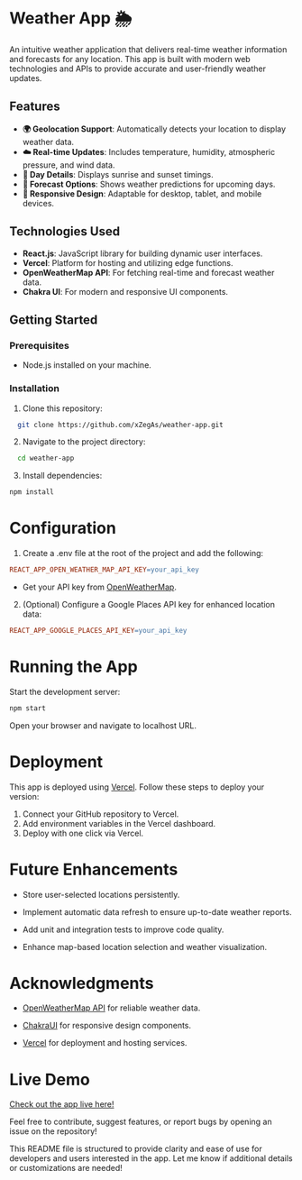 # Weather App 🌦️

An intuitive weather application that delivers real-time weather information and forecasts for any location. This app is built with modern web technologies and APIs to provide accurate and user-friendly weather updates.

## Features

- **🌍 Geolocation Support**: Automatically detects your location to display weather data.
- **☁️ Real-time Updates**: Includes temperature, humidity, atmospheric pressure, and wind data.
- **🌅 Day Details**: Displays sunrise and sunset timings.
- **📅 Forecast Options**: Shows weather predictions for upcoming days.
- **📱 Responsive Design**: Adaptable for desktop, tablet, and mobile devices.

## Technologies Used

- **React.js**: JavaScript library for building dynamic user interfaces.
- **Vercel**: Platform for hosting and utilizing edge functions.
- **OpenWeatherMap API**: For fetching real-time and forecast weather data.
- **Chakra UI**: For modern and responsive UI components.

## Getting Started

### Prerequisites

- Node.js installed on your machine.

### Installation

1. Clone this repository:

```bash
  git clone https://github.com/xZegAs/weather-app.git
```

2. Navigate to the project directory:

```bash
  cd weather-app
```

3. Install dependencies:

```bash
npm install
```

# Configuration

1. Create a .env file at the root of the project and add the following:

```makefile
REACT_APP_OPEN_WEATHER_MAP_API_KEY=your_api_key
```

- Get your API key from [OpenWeatherMap](https://openweathermap.org/api).

2. (Optional) Configure a Google Places API key for enhanced location data:

```makefile
REACT_APP_GOOGLE_PLACES_API_KEY=your_api_key
```

# Running the App

Start the development server:

```bash
npm start
```

Open your browser and navigate to localhost URL.

# Deployment

This app is deployed using [Vercel](https://vercel.com/). Follow these steps to deploy your version:

1. Connect your GitHub repository to Vercel.
2. Add environment variables in the Vercel dashboard.
3. Deploy with one click via Vercel.

# Future Enhancements

- Store user-selected locations persistently.

- Implement automatic data refresh to ensure up-to-date weather reports.

- Add unit and integration tests to improve code quality.

- Enhance map-based location selection and weather visualization.

# Acknowledgments

- [OpenWeatherMap API](https://openweathermap.org/api) for reliable weather data.

- [ChakraUI](https://chakra-ui.com/) for responsive design components.

- [Vercel](https://vercel.com/) for deployment and hosting services.

# Live Demo

[Check out the app live here!](https://weather-app-brown-seven-72.vercel.app/)

Feel free to contribute, suggest features, or report bugs by opening an issue on the repository!

This README file is structured to provide clarity and ease of use for developers and users interested in the app. Let me know if additional details or customizations are needed!
